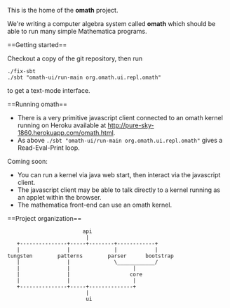 This is the home of the **omath** project.

We're writing a computer algebra system called **omath** which should be able to run many simple Mathematica programs.

==Getting started==

Checkout a copy of the git repository, then run

    ./fix-sbt
    ./sbt "omath-ui/run-main org.omath.ui.repl.omath"

to get a text-mode interface.

==Running omath==
* There is a very primitive javascript client connected to an omath kernel running on Heroku available at <a href="http://pure-sky-1860.herokuapp.com/omath.html">http://pure-sky-1860.herokuapp.com/omath.html</a>.
* As above `./sbt "omath-ui/run-main org.omath.ui.repl.omath"` gives a Read-Eval-Print loop.

Coming soon:
* You can run a kernel via java web start, then interact via the javascript client.
* The javascript client may be able to talk directly to a kernel running as an applet within the browser.
* The mathematica front-end can use an omath kernel.

==Project organization==

                            api
                             |
       +---------------+-----+--------+------------+
       |               |              |            |
    tungsten        patterns        parser      bootstrap
       |               |              \____________/
       |               |                    |
       |               |                   core
       |               |                    | 
       +---------------+-----+--------------+
                             |
                             ui
